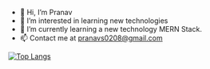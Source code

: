 - 👋 Hi, I’m Pranav
- 👀 I’m interested in learning new technologies 
- 🌱 I’m currently learning a new technology MERN Stack.
- 📫 Contact me at pranavs0208@gmail.com

[![Top Langs](https://github-readme-stats.vercel.app/api/top-langs/?username=sanctionedpranav&hide_progress=false)](https://github.com/sanctionedpranav/github-readme-stats)

<!---
sanctionedpranav/sanctionedpranav is a ✨ special ✨ repository because its `README.md` (this file) appears on your GitHub profile.
You can click the Preview link to take a look at your changes.
--->
